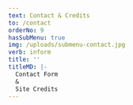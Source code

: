 ```yaml
---
text: Contact & Credits
to: /contact
orderNo: 9
hasSubMenu: true
img: /uploads/submenu-contact.jpg
verb: inform
title: ''
titleMD: |-
  Contact Form  
  &  
  Site Credits
---
```


